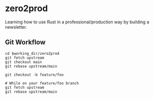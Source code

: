 # zero2prod

Learning how to use Rust in a professional/production way by building a newsletter.

## Git Workflow
```
cd $working_dir/zero2prod
git fetch upstream
git checkout main
git rebase upstream/main
```
```
git checkout -b feature/foo
```
```
# While on your feature/foo branch
git fetch upstream
git rebase upstream/main
```

